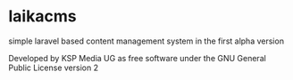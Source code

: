 # laikacms

simple laravel based content management system in the first alpha version

Developed by KSP Media UG as free software under the GNU General Public License version 2
